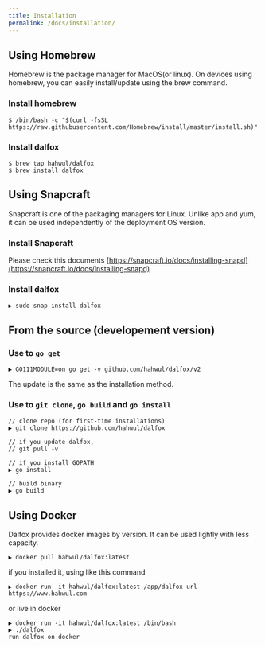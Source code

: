 ```yaml
---
title: Installation
permalink: /docs/installation/
---
```


## Using Homebrew
Homebrew is the package manager for MacOS(or linux). On devices using homebrew, you can easily install/update using the brew command.

### Install homebrew
```shell
$ /bin/bash -c "$(curl -fsSL https://raw.githubusercontent.com/Homebrew/install/master/install.sh)"
```
### Install dalfox
```shell
$ brew tap hahwul/dalfox
$ brew install dalfox
```

## Using Snapcraft
Snapcraft is one of the packaging managers for Linux. Unlike app and yum, it can be used independently of the deployment OS version.

### Install Snapcraft
Please check this documents [https://snapcraft.io/docs/installing-snapd](https://snapcraft.io/docs/installing-snapd)

### Install dalfox
```
▶ sudo snap install dalfox
```

## From the source (developement version)
### Use to `go get`
```
▶ GO111MODULE=on go get -v github.com/hahwul/dalfox/v2
```
The update is the same as the installation method.

### Use to `git clone`, `go build` and `go install`

```
// clone repo (for first-time installations)
▶ git clone https://github.com/hahwul/dalfox

// if you update dalfox,
// git pull -v

// if you install GOPATH
▶ go install

// build binary
▶ go build
```

## Using Docker
Dalfox provides docker images by version. It can be used lightly with less capacity.
```
▶ docker pull hahwul/dalfox:latest
```

if you installed it, using like this command
```
▶ docker run -it hahwul/dalfox:latest /app/dalfox url https://www.hahwul.com
```

or live in docker

```
▶ docker run -it hahwul/dalfox:latest /bin/bash
▶ ./dalfox
run dalfox on docker
```
